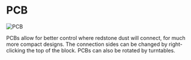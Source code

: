 # PCB

![PCB](block:betterwithaddons:pcb_block@0)

PCBs allow for better control where redstone dust will connect, for much more compact designs. The connection sides can be changed by right-clicking the top of the block.
PCBs can also be rotated by turntables.